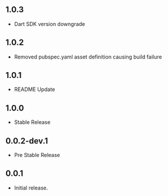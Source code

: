 ## 1.0.3

- Dart SDK version downgrade

## 1.0.2

- Removed pubspec.yaml asset definition causing build failure

## 1.0.1

- README Update

## 1.0.0

- Stable Release

## 0.0.2-dev.1

- Pre Stable Release

## 0.0.1

- Initial release.
